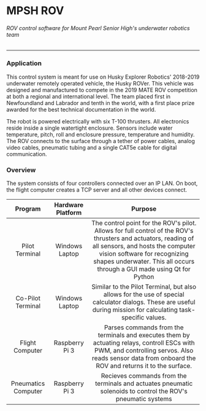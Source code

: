 # MPSH ROV
###### ROV control software for Mount Pearl Senior High's underwater robotics team
---
### Application
This control system is meant for use on Husky Explorer Robotics' 2018-2019 underwater remotely operated vehicle, the Husky ROVer. This vehicle was designed and manufactured to compete in the 2019 MATE ROV competition at both a regional and international level. The team placed first in Newfoundland and Labrador and tenth in the world, with a first place prize awarded for the best technical documentation in the world.

The robot is powered electrically with six T-100 thrusters. All electronics reside inside a single watertight enclosure. Sensors include water temperature, pitch, roll and enclosure pressure, temperature and humidity. The ROV connects to the surface through a tether of power cables, analog video cables, pneumatic tubing and a single CAT5e cable for digital communication.

### Overview
The system consists of four controllers connected over an IP LAN. On boot, the flight computer creates a TCP server and all other devices connect.

| Program | Hardware Platform | Purpose
|:-:|:-:|:-:|
| Pilot Terminal | Windows Laptop | The control point for the ROV's pilot. Allows for full control of the ROV's thrusters and actuators, reading of all sensors, and hosts the computer vision software for recognizing shapes underwater. This all occurs through a GUI made using Qt for Python |
| Co-Pilot Terminal | Windows Laptop | Similar to the Pilot Terminal, but also allows for the use of special calculator dialogs. These are useful during mission for calculating task-specific values. |
| Flight Computer | Raspberry Pi 3 | Parses commands from the terminals and executes them by actuating relays, controll ESCs with PWM, and controlling servos. Also reads sensor data from onboard the ROV and returns it to the surface. |
| Pneumatics Computer | Raspberry Pi 3 | Recieves commands from the terminals and actuates pneumatic solenoids to control the ROV's pneumatic systems |
